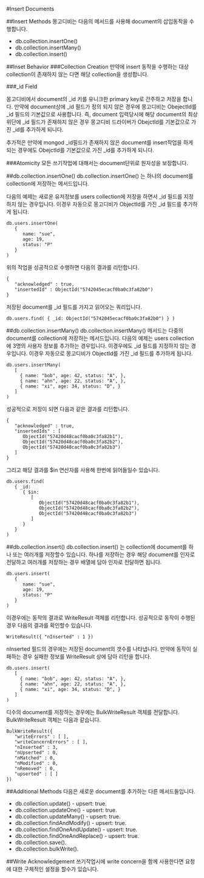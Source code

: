 #Insert Documents

##Insert Methods
몽고디비는 다음의 메서드를 사용해 document의 삽입동작을 수행합니다.

- db.collection.insertOne()
- db.collection.insertMany()
- db.collection.insert()

##Inset Behavior
###Collection Creation
만약에 insert 동작을 수행하는 대상 collection이 존재하지 않는 다면 해당 collection을 생성합니다.

###_id Field

몽고디비에서 document의 _id 키를 유니크한 primary key로 간주하고 저장을 합니다. 만약에 document상에 _id 필드가 정의 되지 않은 경우에 몽고디비는 ObejectId를 _id 필드의 기본값으로 사용합니다. 즉, document 입력당시에 해당 document의 최상위단에 _id 필드가 존재하지 않은 경우 몽고디비 드라이버가 ObejctId를 기본값으로 가진 _id를 추가하게 되니다.

추가적은 만약에 mongod _id필드가 존재하지 않은 document를 insert작업을 하게 되는 경우에도 ObejctId를 기본값으로 가진 _id를 추가하게 되니다.


###Atomicity
모든 쓰기작업에 대해서는 document단위로 원자성을 보장합니다.


##db.collection.insertOne()
db.collection.insertOne() 는 하나의 document를 collection에 저장하는 메서드입니다.

다음의 예제는 새로운 유저정보를 users collection에 저장을 하면서 _id 필드를 지정하지 않는 경우입니다. 이경우 자동으로 몽고디비가 ObjectId를 가진 _id 필드를 추가하게 됩니다.
```
db.users.insertOne(
   {
      name: "sue",
      age: 19,
      status: "P"
   }
)
```
위의 작업을 성공적으로 수행하면 다음의 결과를 리턴합니다.

```
{
   "acknowledged" : true,
   "insertedId" : ObjectId("5742045ecacf0ba0c3fa82b0")
}
```
저장된 document를 _id 필드를 가지고 읽어오는 쿼리입니다.
```
db.users.find( { _id: ObjectId("5742045ecacf0ba0c3fa82b0") } )
```

##db.collection.insertMany()
db.collection.insertMany() 메서드는 다중의 document를 collection에 저장하는 메서드입니다.
다음의 예제는 users collection에 3명의 사용자 정보를 추가하는 경우입니다. 이경우에도 _id 필드를 지정하지 않는 경우입니다. 이경우 자동으로 몽고디비가 ObjectId를 가진 _id 필드를 추가하게 됩니다.
```
db.users.insertMany(
   [
     { name: "bob", age: 42, status: "A", },
     { name: "ahn", age: 22, status: "A", },
     { name: "xi", age: 34, status: "D", }
   ]
)
```
성공적으로 저장이 되면 다음과 같은 결과를 리턴합니다.
```
{
   "acknowledged" : true,
   "insertedIds" : [
      ObjectId("57420d48cacf0ba0c3fa82b1"),
      ObjectId("57420d48cacf0ba0c3fa82b2"),
      ObjectId("57420d48cacf0ba0c3fa82b3")
   ]
}
```
그리고 해당 결과를 $in 연산자를 사용해 한번에 읽어들일수 있습니다.
```
db.users.find(
   { _id:
      { $in:
         [
            ObjectId("57420d48cacf0ba0c3fa82b1"),
            ObjectId("57420d48cacf0ba0c3fa82b2"),
            ObjectId("57420d48cacf0ba0c3fa82b3")
         ]
      }
   }
)
```

##db.collection.insert()
db.collection.insert() 는 collection에 document를 하나 또는 여러개를 저장할수 있습니다. 하나를 저장하는 경우 해당 document를 인자로 전달하고 여러개를 저장하는 경우 배열에 담아 인자로 전달하면 됩니다.
```
db.users.insert(
   {
      name: "sue",
      age: 19,
      status: "P"
   }
)
```
이경우에는 동작의 결과로  WriteResult 객체를 리턴합니다. 성공적으로 동작이 수행된경우 다음의 결과를 확인할수 있습니다.

```
WriteResult({ "nInserted" : 1 })
```

nInserted 필드의 경우에는 저장된 document의 갯수를 나타냅니다. 만약에 동작이 실패하는 경우 실패한 정보를 WriteResult 상에 담아 리턴을 합니다.

```
db.users.insert(
   [
     { name: "bob", age: 42, status: "A", },
     { name: "ahn", age: 22, status: "A", },
     { name: "xi", age: 34, status: "D", }
   ]
)
```
디수의 document를 저장하는 경우에는 BulkWriteResult 객체를 전달합니다. BulkWriteResult  객체는 다음과 같습니다.
```
BulkWriteResult({
   "writeErrors" : [ ],
   "writeConcernErrors" : [ ],
   "nInserted" : 3,
   "nUpserted" : 0,
   "nMatched" : 0,
   "nModified" : 0,
   "nRemoved" : 0,
   "upserted" : [ ]
})
```

##Additional Methods
다음은 새로운 document를 추가하는 다른 메서드들입니다.

- db.collection.update() - upsert: true.
- db.collection.updateOne() - upsert: true.
- db.collection.updateMany() - upsert: true.
- db.collection.findAndModify() - upsert: true.
- db.collection.findOneAndUpdate() - upsert: true.
- db.collection.findOneAndReplace() - upsert: true.
- db.collection.save().
- db.collection.bulkWrite().

##Write Acknowledgement
쓰기작업시에 write concern을 함께 사용한다면 요청에 대한 구체적인 설정을 할수가 있습니다.





